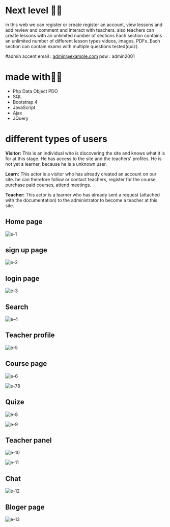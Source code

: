 <h1>Next level 👩‍🏫</h1>
in this web we can register or create register an account, view lessons and add review and comment and interact with teachers. 
also teachers can create lessons with an unlimited number of sections Each section contains an unlimited number of different lesson types videos, images, PDFs..Each section can contain exams with multiple questions tested(quiz).

#admin accent
email : admin@example.com
psw : admin2001

<h1>made with👩‍💻 </h1>
<ul>
  <li>Php Data Object PDO</li>
  <li>SQL</li>
  <li>Bootstrap 4</li>
  <li>JavaScript</li>
  <li> Ajax</li>
  <li>JQuery</li>
</ul>
<h1>different types of users</h1>

<b>Visitor:</b> This is an individual who is discovering the site and knows what it is for at this stage.
He has access to the site and the teachers' profiles. He is not yet a learner, because he is a
unknown user.

<b>Learn:</b> This actor is a visitor who has already created an account on our site. he can
therefore follow or contact teachers, register for the course, purchase paid courses,
attend meetings.

<b>Teacher:</b> This actor is a learner who has already sent a request (attached with the
documentation) to the administrator to become a teacher at this site.
<h2>Home page</h2>

![e-1](https://github.com/safia-itouchene/elearning_pro/assets/115651730/19e2f591-f421-42f6-923e-31014c399597)

<h2>sign up page</h2>

![e-2](https://github.com/safia-itouchene/elearning_pro/assets/115651730/3c066ab5-cf39-41b3-89a9-f39c0f0821f5)

<h2>login page</h2>

![e-3](https://github.com/safia-itouchene/elearning_pro/assets/115651730/a3d0066e-76c0-450b-ab72-4ad1667e5adf)

<h2>Search</h2>

![e-4](https://github.com/safia-itouchene/elearning_pro/assets/115651730/cbacad9c-9e34-4d39-be37-e2f3bf618288)

<h2>Teacher profile</h2>

![e-5](https://github.com/safia-itouchene/elearning_pro/assets/115651730/c133731e-fda0-4c1e-9f70-870d6b01e1f4)

<h2>Course page</h2>

![e-6](https://github.com/safia-itouchene/elearning_pro/assets/115651730/b9dc1368-bbf5-4a49-98c5-b31725d82134)

![e-78](https://github.com/safia-itouchene/elearning_pro/assets/115651730/fc4d0ec6-0209-4acf-9c9b-96f2a949249a)

<h2>Quize</h2>

![e-8](https://github.com/safia-itouchene/elearning_pro/assets/115651730/cc9c32f4-bbbc-424a-96ec-61e79362b4f2)

![e-9](https://github.com/safia-itouchene/elearning_pro/assets/115651730/9f964be8-ce01-4a1b-8c4d-3e0561c59d7d)

<h2>Teacher panel</h2>

![e-10](https://github.com/safia-itouchene/elearning_pro/assets/115651730/398c9c7f-c96c-4c32-a20d-b9a4e60d794b)

![e-11](https://github.com/safia-itouchene/elearning_pro/assets/115651730/6dbaedbe-9783-4f2c-832c-334cda2967aa)

<h2>Chat</h2>

![e-12](https://github.com/safia-itouchene/elearning_pro/assets/115651730/2e71b810-9272-482d-a359-5b646cfa44f7)

<h2>Bloger page</h2>

![e-13](https://github.com/safia-itouchene/elearning_pro/assets/115651730/b5e144d2-6d3d-4c30-ba72-72dfb2673cae)








